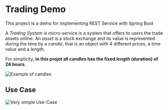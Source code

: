 # Trading Demo

This project is a demo for implementing REST Service with Spring Boot

A _Trading System_ is micro-service is a system that offers to users the trade assets online.
An _asset_ is a stock exchange and its value is represented during the time by a _candle_, 
that is an object with 4 different prices, a time value and a _length_.

For simplicity, **in this projet all candles has the fixed _length_ (duration) of 24 hours**.

![Example of candles](https://github.com/madamadore/trading-demo/blob/master/candle-sample.png?raw=true)

## Use Case

![Very simple Use-Case](https://github.com/madamadore/trading-demo/blob/master/use-case.png?raw=true)